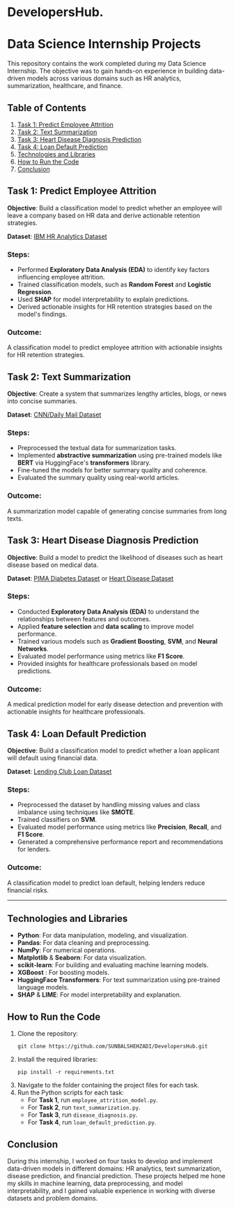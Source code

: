 # DevelopersHub.

# Data Science Internship Projects

This repository contains the work completed during my Data Science Internship. The objective was to gain hands-on experience in building data-driven models across various domains such as HR analytics, summarization, healthcare, and finance.

## Table of Contents

1. [Task 1: Predict Employee Attrition](#task-1-predict-employee-attrition)
2. [Task 2: Text Summarization](#task-2-text-summarization)
3. [Task 3: Heart Disease Diagnosis Prediction](#task-3-heart-disease-diagnosis-prediction)
4. [Task 4: Loan Default Prediction](#task-4-loan-default-prediction)
5. [Technologies and Libraries](#technologies-and-libraries)
6. [How to Run the Code](#how-to-run-the-code)
7. [Conclusion](#conclusion)

## Task 1: Predict Employee Attrition

**Objective**: Build a classification model to predict whether an employee will leave a company based on HR data and derive actionable retention strategies.

**Dataset**: [IBM HR Analytics Dataset](https://www.kaggle.com/datasets/arnabchaki/ibm-hr-analytics)

### Steps:
- Performed **Exploratory Data Analysis (EDA)** to identify key factors influencing employee attrition.
- Trained classification models, such as **Random Forest** and **Logistic Regression**.
- Used **SHAP** for model interpretability to explain predictions.
- Derived actionable insights for HR retention strategies based on the model's findings.

### Outcome:
A classification model to predict employee attrition with actionable insights for HR retention strategies.

## Task 2: Text Summarization

**Objective**: Create a system that summarizes lengthy articles, blogs, or news into concise summaries.

**Dataset**: [CNN/Daily Mail Dataset](https://www.kaggle.com/datasets/cnn/daily-mail)

### Steps:
- Preprocessed the textual data for summarization tasks.
- Implemented **abstractive summarization** using pre-trained models like **BERT** via HuggingFace's **transformers** library.
- Fine-tuned the models for better summary quality and coherence.
- Evaluated the summary quality using real-world articles.

### Outcome:
A summarization model capable of generating concise summaries from long texts.

## Task 3: Heart Disease Diagnosis Prediction

**Objective**: Build a model to predict the likelihood of diseases such as heart disease based on medical data.

**Dataset**: [PIMA Diabetes Dataset](https://www.kaggle.com/datasets/uciml/pima-indians-diabetes-database) or [Heart Disease Dataset](https://www.kaggle.com/datasets/ronitf/heart-disease-uci)

### Steps:
- Conducted **Exploratory Data Analysis (EDA)** to understand the relationships between features and outcomes.
- Applied **feature selection** and **data scaling** to improve model performance.
- Trained various models such as **Gradient Boosting**, **SVM**, and **Neural Networks**.
- Evaluated model performance using metrics like **F1 Score**.
- Provided insights for healthcare professionals based on model predictions.

### Outcome:
A medical prediction model for early disease detection and prevention with actionable insights for healthcare professionals.

## Task 4: Loan Default Prediction

**Objective**: Build a classification model to predict whether a loan applicant will default using financial data.

**Dataset**: [Lending Club Loan Dataset](https://www.kaggle.com/datasets/wordsforthewise/lending-club)

### Steps:
- Preprocessed the dataset by handling missing values and class imbalance using techniques like **SMOTE**.
- Trained classifiers on  **SVM**.
- Evaluated model performance using metrics like **Precision**, **Recall**, and **F1 Score**.
- Generated a comprehensive performance report and recommendations for lenders.

### Outcome:
A classification model to predict loan default, helping lenders reduce financial risks.

---

## Technologies and Libraries

- **Python**: For data manipulation, modeling, and visualization.
- **Pandas**: For data cleaning and preprocessing.
- **NumPy**: For numerical operations.
- **Matplotlib** & **Seaborn**: For data visualization.
- **scikit-learn**: For building and evaluating machine learning models.
- **XGBoost** : For boosting models.
- **HuggingFace Transformers**: For text summarization using pre-trained language models.
- **SHAP** & **LIME**: For model interpretability and explanation.

## How to Run the Code

1. Clone the repository:
   ```
   git clone https://github.com/SUNBALSHEHZADI/DevelopersHub.git
   
   ```
2. Install the required libraries:
   ```
   pip install -r requirements.txt
   ```
3. Navigate to the folder containing the project files for each task.
4. Run the Python scripts for each task:
   - For **Task 1**, run `employee_attrition_model.py`.
   - For **Task 2**, run `text_summarization.py`.
   - For **Task 3**, run `disease_diagnosis.py`.
   - For **Task 4**, run `loan_default_prediction.py`.

## Conclusion

During this internship, I worked on four tasks to develop and implement data-driven models in different domains: HR analytics, text summarization, disease prediction, and financial prediction. These projects helped me hone my skills in machine learning, data preprocessing, and model interpretability, and I gained valuable experience in working with diverse datasets and problem domains.
